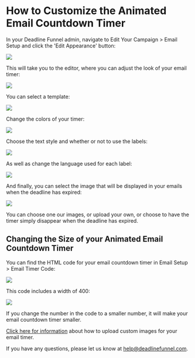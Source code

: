 # How to Customize the Animated Email Countdown Timer

In your Deadline Funnel admin, navigate to Edit Your Campaign &gt; Email Setup and click the 'Edit Appearance' button:

![](https://d33v4339jhl8k0.cloudfront.net/docs/assets/53974d6ce4b0c76107b109d1/images/5c894cfb0428633d2cf38e71/file-i2rYQdkp2k.png)

This will take you to the editor, where you can adjust the look of your email timer:

![](https://d33v4339jhl8k0.cloudfront.net/docs/assets/53974d6ce4b0c76107b109d1/images/5cdc524d2c7d3a6d82bd81de/file-2oi2fjMfzc.png)

You can select a template:

![](https://d33v4339jhl8k0.cloudfront.net/docs/assets/53974d6ce4b0c76107b109d1/images/5cdc528f2c7d3a6d82bd81e1/file-K6Fi2Eosyi.png)

Change the colors of your timer:

![](https://d33v4339jhl8k0.cloudfront.net/docs/assets/53974d6ce4b0c76107b109d1/images/5cdc52990428634b8559428c/file-q6tSaCJkKv.png)

Choose the text style and whether or not to use the labels:

![](https://d33v4339jhl8k0.cloudfront.net/docs/assets/53974d6ce4b0c76107b109d1/images/5cdc52b32c7d3a6d82bd81e6/file-YBJkhkFYix.png)

As well as change the language used for each label:

![](https://d33v4339jhl8k0.cloudfront.net/docs/assets/53974d6ce4b0c76107b109d1/images/5cdc52a52c7d3a6d82bd81e4/file-rPwOVU1oCL.png)

And finally, you can select the image that will be displayed in your emails when the deadline has expired:

![](https://d33v4339jhl8k0.cloudfront.net/docs/assets/53974d6ce4b0c76107b109d1/images/5cdc52c10428634b8559428d/file-4yidVFJZWD.png)

You can choose one our images, or upload your own, or choose to have the timer simply disappear when the deadline has expired.

## Changing the Size of your Animated Email Countdown Timer

You can find the HTML code for your email countdown timer in Email Setup &gt; Email Timer Code:

![](https://d33v4339jhl8k0.cloudfront.net/docs/assets/53974d6ce4b0c76107b109d1/images/5c894d140428633d2cf38e75/file-kq6mm9gNUI.png)

This code includes a width of 400:

![](https://d33v4339jhl8k0.cloudfront.net/docs/assets/53974d6ce4b0c76107b109d1/images/5a84da7a0428634376d024b0/file-rEH8jiusc8.png)

If you change the number in the code to a smaller number, it will make your email countdown timer smaller.

[Click here for information](http://documentation.deadlinefunnel.com/article/164-how-to-customize-the-expired-image-for-the-email-countdown) about how to upload custom images for your email timer.

If you have any questions, please let us know at [help@deadlinefunnel.com](mailto:mailto:help@deadlinefunnel.com).

